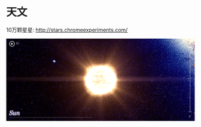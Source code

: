 # 天文

10万颗星星: http://stars.chromeexperiments.com/  


![](../../.gitbook/assets/image%20%2813%29.png)

